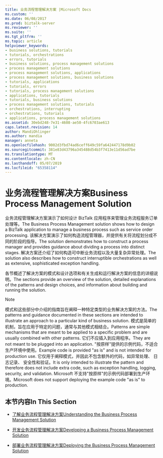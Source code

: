 ```yaml
---
title: 业务流程管理解决方案 |Microsoft Docs
ms.custom: ''
ms.date: 06/08/2017
ms.prod: biztalk-server
ms.reviewer: ''
ms.suite: ''
ms.tgt_pltfrm: ''
ms.topic: article
helpviewer_keywords:
- business solutions, tutorials
- tutorials, orchestrations
- errors, tutorials
- business solutions, process management solutions
- process management solutions
- process management solutions, applications
- process management solutions, business solutions
- tutorials, applications
- tutorials, errors
- tutorials, process management solutions
- applications, tutorials
- tutorials, business solutions
- process management solutions, tutorials
- orchestrations, interrupting
- orchestrations, tutorials
- applications, process management solutions
ms.assetid: 30ebd248-7e31-4608-ae50-4fc6703ae613
caps.latest.revision: 14
author: MandiOhlinger
ms.author: mandia
manager: anneta
ms.openlocfilehash: 9002d3fbd74ad6ceff649c59fa642447178d9b02
ms.sourcegitcommit: 381e83d43796a345488d54b3f7413e11d56ad7be
ms.translationtype: MT
ms.contentlocale: zh-CN
ms.lasthandoff: 05/07/2019
ms.locfileid: "65358114"
---
```

# <a name="business-process-management-solution"></a><span data-ttu-id="1c5d7-102">业务流程管理解决方案</span><span class="sxs-lookup"><span data-stu-id="1c5d7-102">Business Process Management Solution</span></span>
<span data-ttu-id="1c5d7-103">业务流程管理解决方案演示了如何设计 BizTalk 应用程序来管理业务流程服务订单处理等。</span><span class="sxs-lookup"><span data-stu-id="1c5d7-103">The Business Process Management solution shows how to design a BizTalk application to manage a business process such as service order processing.</span></span> <span data-ttu-id="1c5d7-104">该解决方案演示了如何构造流程管理器，并提供有关将流程划分成不同的阶段的指导。</span><span class="sxs-lookup"><span data-stu-id="1c5d7-104">The solution demonstrates how to construct a process manager and provides guidance about dividing a process into distinct stages.</span></span> <span data-ttu-id="1c5d7-105">解决方案还介绍了如何构造可中断业务流程以及大量复杂异常处理。</span><span class="sxs-lookup"><span data-stu-id="1c5d7-105">The solution also describes how to construct interruptible orchestrations as well as extensive, sophisticated exception handling.</span></span>  
  
 <span data-ttu-id="1c5d7-106">各节概述了解决方案的模式和设计选项和有关生成和运行解决方案的信息的详细说明。</span><span class="sxs-lookup"><span data-stu-id="1c5d7-106">The sections provide an overview of the solution, detailed explanations of the patterns and design choices, and information about building and running the solution.</span></span>  
  
> [!NOTE]
>  <span data-ttu-id="1c5d7-107">模式和这些部分中介绍的指南旨在阐释一种特定类型的业务解决方案的方法。</span><span class="sxs-lookup"><span data-stu-id="1c5d7-107">The patterns and guidance documented in these sections are intended to illustrate an approach to a particular kind of business solution.</span></span> <span data-ttu-id="1c5d7-108">模式是简单的机制，旨在应用于特定的问题，通常与其他模式相结合。</span><span class="sxs-lookup"><span data-stu-id="1c5d7-108">Patterns are simple mechanisms that are meant to be applied to a specific problem and are usually combined with other patterns.</span></span> <span data-ttu-id="1c5d7-109">它们不应插入到应用程序。</span><span class="sxs-lookup"><span data-stu-id="1c5d7-109">They are not meant to be plugged into an application.</span></span> <span data-ttu-id="1c5d7-110">"按原样"提供的示例代码，不适合生产环境中使用。</span><span class="sxs-lookup"><span data-stu-id="1c5d7-110">Example code is provided "as is" and is not intended for production use.</span></span> <span data-ttu-id="1c5d7-111">它仅用于阐释模式，并因此不包含额外的代码，如异常处理、 日志记录、 安全性和验证。</span><span class="sxs-lookup"><span data-stu-id="1c5d7-111">It is only intended to illustrate the pattern and therefore does not include extra code, such as exception handling, logging, security, and validation.</span></span> <span data-ttu-id="1c5d7-112">Microsoft 不支持"按原样"的示例代码部署到生产环境。</span><span class="sxs-lookup"><span data-stu-id="1c5d7-112">Microsoft does not support deploying the example code "as is" to production.</span></span>  
  
## <a name="in-this-section"></a><span data-ttu-id="1c5d7-113">本节内容</span><span class="sxs-lookup"><span data-stu-id="1c5d7-113">In This Section</span></span>  
  
-   [<span data-ttu-id="1c5d7-114">了解业务流程管理解决方案</span><span class="sxs-lookup"><span data-stu-id="1c5d7-114">Understanding the Business Process Management Solution</span></span>](../core/understanding-the-business-process-management-solution.md)  
  
-   [<span data-ttu-id="1c5d7-115">开发业务流程管理解决方案</span><span class="sxs-lookup"><span data-stu-id="1c5d7-115">Developing a Business Process Management Solution</span></span>](../core/developing-a-business-process-management-solution.md)  
  
-   [<span data-ttu-id="1c5d7-116">部署业务流程管理解决方案</span><span class="sxs-lookup"><span data-stu-id="1c5d7-116">Deploying the Business Process Management Solution</span></span>](../core/deploying-the-business-process-management-solution.md)